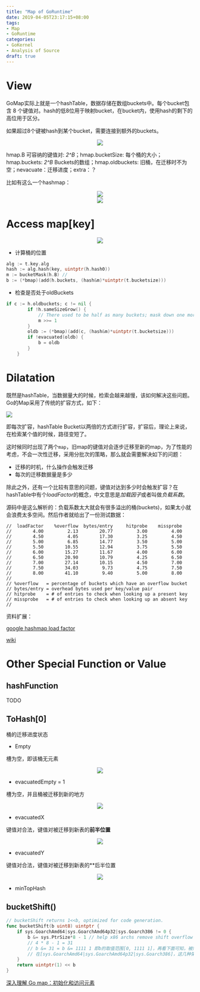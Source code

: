 ```yaml
---
title: "Map of GoRuntime"
date: 2019-04-05T23:17:15+08:00
tags:
- Map
- GoRuntime
categories: 
- GoKernel
- Analysis of Source
draft: true
---
```


# View

GoMap实际上就是一个hashTable，数据存储在数组buckets中。每个bucket包含 8 个键值对。hash的低8位用于映射bucket，在bucket内，使用hash的剩下的高位用于区分。

如果超过8个键被hash到某个bucket，需要连接到额外的buckets。

<center>
  <img src="https://ws4.sinaimg.cn/large/006tNc79gy1g1wpiggsrhj310q0s40y4.jpg">
</center>

hmap.B 可容纳的键值对: *2^B*；hmap.bucketSize: 每个桶的大小；hmap.buckets: *2^B* Buckets的数组；hmap.oldbuckets: 旧桶，在迁移时不为空；nevacuate：迁移进度；extra：？

比如有这么一个hashmap：

<center>
  <img src = "https://ws1.sinaimg.cn/large/006tNc79gy1g1xn5eruszj30u00x1n0u.jpg">
</center>



<center>
  <img src = "https://ws4.sinaimg.cn/large/006tNc79gy1g1wxb61f09j30ae15g40q.jpg" with = 750, hight = 800>
</center>

# Access map[key]

<center>
  <img src = "https://ws2.sinaimg.cn/large/006tNc79gy1g1xnd8mli2j3074118mxx.jpg">
</center>

- 计算桶的位置

````go
alg := t.key.alg
hash := alg.hash(key, uintptr(h.hash0))
m := bucketMask(h.B) //
b := (*bmap)(add(h.buckets, (hash&m)*uintptr(t.bucketsize)))
````

- 检查是否处于oldBuckets

```go
if c := h.oldbuckets; c != nil {
		if !h.sameSizeGrow() {
			// There used to be half as many buckets; mask down one more power of two.
			m >>= 1
		}
		oldb := (*bmap)(add(c, (hash&m)*uintptr(t.bucketsize)))
		if !evacuated(oldb) {
			b = oldb
		}
	}
```



# Dilatation

既然是hashTable，当数据量大的时候，检索会越来越慢，该如何解决这些问题。Go的Map采用了传统的扩容方式，如下：

![](https://ws2.sinaimg.cn/large/006tNc79gy1g1wujqajuaj31is0poq7l.jpg)

即每次扩容，hashTable Bucket以两倍的方式进行扩容，扩容后，理论上来说，在检索某个值的时候，路径变短了。 

这时候同时出现了两个`map`，旧map的键值对会逐步迁移至新的map，为了性能的考虑，不会一次性迁移，采用分批次的策略，那么就会需要解决如下的问题：

- 迁移的时机，什么操作会触发迁移
- 每次的迁移数据量是多少

除此之外，还有一个比较有意思的问题，键值对达到多少时会触发扩容？在hashTable中有个*loadFactor*的概念，中文意思是*加载因子*或者叫做*负载系数*。

源码中是这么解析的：负载系数太大就会有很多溢出的桶(buckets)，如果太小就会浪费太多空间。然后作者就给出了一份测试数据：

```
//  loadFactor    %overflow  bytes/entry     hitprobe    missprobe
//        4.00         2.13        20.77         3.00         4.00
//        4.50         4.05        17.30         3.25         4.50
//        5.00         6.85        14.77         3.50         5.00
//        5.50        10.55        12.94         3.75         5.50
//        6.00        15.27        11.67         4.00         6.00
//        6.50        20.90        10.79         4.25         6.50
//        7.00        27.14        10.15         4.50         7.00
//        7.50        34.03         9.73         4.75         7.50
//        8.00        41.10         9.40         5.00         8.00
//
// %overflow   = percentage of buckets which have an overflow bucket
// bytes/entry = overhead bytes used per key/value pair
// hitprobe    = # of entries to check when looking up a present key
// missprobe   = # of entries to check when looking up an absent key
//
```

资料扩展：

[google hashmap load factor](<https://www.google.com/search?q=hashmap+load+factor&spell=1&sa=X&ved=0ahUKEwi7haG6u8PhAhWaHzQIHf7EAN0QBQgpKAA&biw=1680&bih=916>)

[wiki](<https://en.wikipedia.org/wiki/Hash_table>)

# Other Special Function or Value

## hashFunction

TODO

## ToHash[0]

桶的迁移进度状态

- Empty

槽为空，即该桶无元素

<center>
  <img src = "https://ws3.sinaimg.cn/large/006tNc79gy1g1xy3qxxysj303s07ut8m.jpg">
</center>

- evacuatedEmpty = 1

槽为空，并且桶被迁移到新的地方

<center>
  <img src = "https://ws3.sinaimg.cn/large/006tNc79gy1g1xy4ra3o6j30a60gkt9e.jpg">
</center>

- evacuatedX

键值对合法，键值对被迁移到新表的**前半位置**

<center>
  <img src = "https://ws3.sinaimg.cn/large/006tNc79gy1g1xy5tz8i9j30a60gk0th.jpg">
</center>

- evacuatedY

键值对合法，键值对被迁移到新表的**后半位置

<center>
  <img src = "https://ws4.sinaimg.cn/large/006tNc79gy1g1xy5fpg75j30a60gkq3p.jpg">
</center>



- minTopHash

## bucketShift()

```go
// bucketShift returns 1<<b, optimized for code generation.
func bucketShift(b uint8) uintptr {
	if sys.GoarchAmd64|sys.GoarchAmd64p32|sys.Goarch386 != 0 {
		b &= sys.PtrSize*8 - 1 // help x86 archs remove shift overflow checks
		// 4 * 8 - 1 = 31
		// b &= 31 = b &= 1111 1 即b的取值范围[0, 1111 1]，再看下面可知，被限制在 1<<31内
		// 在[sys.GoarchAmd64|sys.GoarchAmd64p32|sys.Goarch386]，这几种架构中被限制
	}
	return uintptr(1) << b
}
```

[深入理解 Go map：初始化和访问元素](<https://github.com/EDDYCJY/blog/blob/master/golang/pkg/2019-03-04-%E6%B7%B1%E5%85%A5%E7%90%86%E8%A7%A3Go-map-%E5%88%9D%E5%A7%8B%E5%8C%96%E5%92%8C%E8%AE%BF%E9%97%AE%E5%85%83%E7%B4%A0.md>)

